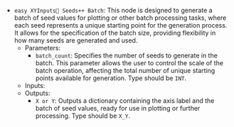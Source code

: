 - `easy XYInputs Seeds++ Batch`: This node is designed to generate a batch of seed values for plotting or other batch processing tasks, where each seed represents a unique starting point for the generation process. It allows for the specification of the batch size, providing flexibility in how many seeds are generated and used.
    - Parameters:
        - `batch_count`: Specifies the number of seeds to generate in the batch. This parameter allows the user to control the scale of the batch operation, affecting the total number of unique starting points available for generation. Type should be `INT`.
    - Inputs:
    - Outputs:
        - `X or Y`: Outputs a dictionary containing the axis label and the batch of seed values, ready for use in plotting or further processing. Type should be `X_Y`.
